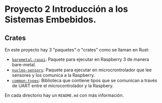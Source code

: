 # Proyecto 2 Introducción a los Sistemas Embebidos.

## Crates

En este proyecto hay 3 "paquetes" o "crates" como se llaman en Rust:

- [`baremetal-raspi`](./baremetal-raspi): Paquete para ejecutar en Raspberry 3 de manera bare-metal.
- [`nucleo-sensors`](./nucleo-sensors): Paquete para ejecutar en microcrontrolador que lee sensores y los comunica a la Raspberry.
- [`common-types`](./common-types): Biblioteca que contiene tipos que se comunican a través de UART entre el microcontrolador y la Raspbery.

En cada directorio hay un `README.md` con más información.
